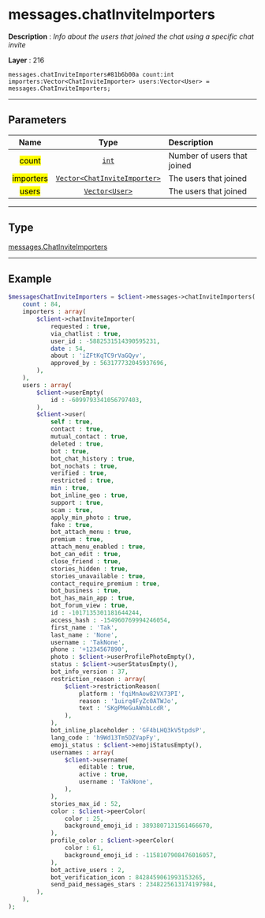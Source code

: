 # messages.chatInviteImporters

**Description** : *Info about the users that joined the chat using a specific chat invite*

**Layer** : 216

```tl
messages.chatInviteImporters#81b6b00a count:int importers:Vector<ChatInviteImporter> users:Vector<User> = messages.ChatInviteImporters;
```

---

## Parameters

| Name | Type | Description |
| :---: | :---: | :--- |
| <mark>count</mark> | [`int`](type/int) | Number of users that joined |
| <mark>importers</mark> | [`Vector<ChatInviteImporter>`](type/ChatInviteImporter) | The users that joined |
| <mark>users</mark> | [`Vector<User>`](type/User) | The users that joined |

---

## Type

[messages.ChatInviteImporters](type/messages.ChatInviteImporters)

---

## Example

```php
$messagesChatInviteImporters = $client->messages->chatInviteImporters(
	count : 84,
	importers : array(
		$client->chatInviteImporter(
			requested : true,
			via_chatlist : true,
			user_id : -5882531514390595231,
			date : 54,
			about : 'iZFtKqTC9rVaGQyv',
			approved_by : 563177732045937696,
		),
	),
	users : array(
		$client->userEmpty(
			id : -6099793341056797403,
		),
		$client->user(
			self : true,
			contact : true,
			mutual_contact : true,
			deleted : true,
			bot : true,
			bot_chat_history : true,
			bot_nochats : true,
			verified : true,
			restricted : true,
			min : true,
			bot_inline_geo : true,
			support : true,
			scam : true,
			apply_min_photo : true,
			fake : true,
			bot_attach_menu : true,
			premium : true,
			attach_menu_enabled : true,
			bot_can_edit : true,
			close_friend : true,
			stories_hidden : true,
			stories_unavailable : true,
			contact_require_premium : true,
			bot_business : true,
			bot_has_main_app : true,
			bot_forum_view : true,
			id : -1017135301181644244,
			access_hash : -154960769994246054,
			first_name : 'Tak',
			last_name : 'None',
			username : 'TakNone',
			phone : '+1234567890',
			photo : $client->userProfilePhotoEmpty(),
			status : $client->userStatusEmpty(),
			bot_info_version : 37,
			restriction_reason : array(
				$client->restrictionReason(
					platform : 'fqiMnAow82VX73PI',
					reason : '1uirq4FyZc0ATWJo',
					text : 'SKgPMeGuAWnbLcdR',
				),
			),
			bot_inline_placeholder : 'GF4bLHQ3kV5tpdsP',
			lang_code : 'h9Wd13Tm5DZVapFy',
			emoji_status : $client->emojiStatusEmpty(),
			usernames : array(
				$client->username(
					editable : true,
					active : true,
					username : 'TakNone',
				),
			),
			stories_max_id : 52,
			color : $client->peerColor(
				color : 25,
				background_emoji_id : 3893807131561466670,
			),
			profile_color : $client->peerColor(
				color : 61,
				background_emoji_id : -1158107908476016057,
			),
			bot_active_users : 2,
			bot_verification_icon : 8428459061993153265,
			send_paid_messages_stars : 2348225613174197984,
		),
	),
);
```